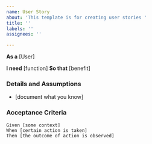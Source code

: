 ```yaml
---
name: User Story
about: 'This template is for creating user stories '
title: ''
labels: ''
assignees: ''

---
```

**As a** [User]

**I need** [function] 
**So that** [benefit]  
   
 ### Details and Assumptions
 * [document what you know]
   
 ### Acceptance Criteria  
   
 ```gherkin
 Given [some context]
 When [certain action is taken]
 Then [the outcome of action is observed]
 ```
